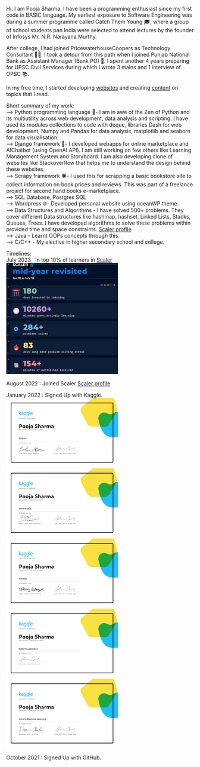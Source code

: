 Hi. I am Pooja Sharma. I have been a programming enthusiast since my first code in BASIC language. My earliest exposure to Software Engineering was during a summer programme called Catch Them Young 🎓, where a group of school students pan India were selected to attend lectures by the founder of Infosys Mr. N.R. Narayana Murthy.  

After college, I had joined PricewaterhouseCoopers as Technology Consultant 👩‍💻. I took a detour from this path when I joined Punjab National Bank as Assistant Manager (Bank PO) 🏦. I spent another 4 years preparing for UPSC Civil Services during which I wrote 3 mains and 1 interview of OPSC 📚.

In my free time, I started developing [websites](https://github.com/Shailaputri?tab=repositories) and creating [content](https://myessaycollection.wordpress.com/) on topics that I read.        


Short summary of my work:  
--> Python programming language 🐍- I am in awe of the Zen of Python and its multiutility across web development, data analysis and scripting. I have used its modules collections to code with deque, libraries Dash for web development, Numpy and Pandas for data analysis, matplotlib and seaborn for data visualisation.    
--> Django framework 🚀- I developed webapps for online marketplace and AIChatbot (using OpenAI API). I am still working on few others like Learning Management System and Storyboard. I am also developing clone of websites like Stackoverflow that helps me to understand the design behind these websites.   
--> Scrapy framework 🕷- I used this for scrapping a basic bookstore site to collect information on book prices and reviews. This was part of a freelance project for second hand books e-marketplace.    
--> SQL Database, Postgres SQL   
--> Wordpress 🌐- Developed personal website using oceanWP theme.    
--> Data Structures and Algorithms - I have solved 500+ problems. They cover different Data structures like hashmap, hashset, Linked Lists, Stacks, Queues, Trees. I have developed algorithms to solve these problems within provided time and space constraints. [Scaler profile](https://www.scaler.com/academy/profile/50073e503ef1/)&nbsp;&nbsp;     
--> Java - Learnt OOPs concepts through this.  
--> C/C++ - My elective in higher secondary school and college.  


Timelines:      
July 2023 : In top 10% of learners in [Scaler](https://moonshot.scaler.com/s/tw/4FGs0xkVJz)  
![Alt text](KaggleCertis/scaler.png?raw=true)&nbsp; 


August 2022 : Joined Scaler [Scaler profile](https://www.scaler.com/academy/profile/50073e503ef1/)


January 2022 : Signed Up with Kaggle.     
![Alt text](KaggleCertis/Python.png?raw=true)&nbsp; 
![Alt text](KaggleCertis/SQL.png?raw=true)&nbsp;
![Alt text](KaggleCertis/Pandas.png?raw=true)&nbsp;
![Alt text](KaggleCertis/DV.png?raw=true)&nbsp;
![Alt text](KaggleCertis/ML.png?raw=true)&nbsp;

October 2021 : Signed Up with GitHub.





